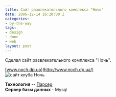 ```yaml
---
title: Сайт развлекательного комплекса "Ночь"
date: 2006-12-14 16:20:00 Z
categories:
- by-the-way
tags:
- design
- done
- web
layout: post
---
```


Сделал сайт развлекательного комплекса  "Ночь".

[www.noch.dp.ua](http://www.noch.dp.ua/)  
![сайт клуба Ночь](http://lh4.ggpht.com/rukeba/SBSnh1xcfUI/AAAAAAAAAYA/y4uL8-eTW-k/s800/noch.dp.ua.png)  

**Технология** -- [Парсер](http://www.parser.ru/)  
**Сервер базы данных** - Mysql  


